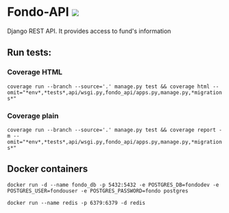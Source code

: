 # Fondo-API [![](https://codebuild.us-east-2.amazonaws.com/badges?uuid=eyJlbmNyeXB0ZWREYXRhIjoiQlZtSUV0L1YwTEg4UDBkaHpvc0lCcE0yTkQ1blFMSFQxbGxJMUZ3R0xjOEY4T3dpcGVpMkNWUWtSSzk2VGYyZStVSlJsUC9VWkhTcXQvNHgwb3I0ckswPSIsIml2UGFyYW1ldGVyU3BlYyI6IjhqdXhESFJmTmZsQXk4QTkiLCJtYXRlcmlhbFNldFNlcmlhbCI6MX0%3D&branch=master)]()
Django REST API. It provides access to fund's information

## Run tests:
### Coverage HTML
`coverage run --branch --source='.' manage.py test && coverage html --omit="*env*,*tests*,api/wsgi.py,fondo_api/apps.py,manage.py,*migrations*"`

### Coverage plain
`coverage run --branch --source='.' manage.py test && coverage report -m --omit="*env*,*tests*,api/wsgi.py,fondo_api/apps.py,manage.py,*migrations*"`

## Docker containers
`docker run -d --name fondo_db -p 5432:5432 -e POSTGRES_DB=fondodev -e POSTGRES_USER=fondouser -e POSTGRES_PASSWORD=fondo postgres`

`docker run --name redis -p 6379:6379 -d redis`
